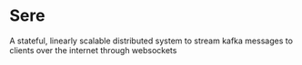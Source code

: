 # Sere
A stateful, linearly scalable distributed system to stream kafka messages to clients over the internet through websockets
